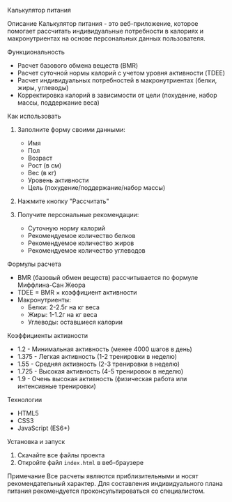 Калькулятор питания

Описание
Калькулятор питания - это веб-приложение, которое помогает рассчитать индивидуальные потребности в калориях и макронутриентах на основе персональных данных пользователя.

Функциональность
- Расчет базового обмена веществ (BMR)
- Расчет суточной нормы калорий с учетом уровня активности (TDEE)
- Расчет индивидуальных потребностей в макронутриентах (белки, жиры, углеводы)
- Корректировка калорий в зависимости от цели (похудение, набор массы, поддержание веса)

Как использовать
1. Заполните форму своими данными:
   - Имя
   - Пол
   - Возраст
   - Рост (в см)
   - Вес (в кг)
   - Уровень активности
   - Цель (похудение/поддержание/набор массы)

2. Нажмите кнопку "Рассчитать"

3. Получите персональные рекомендации:
   - Суточную норму калорий
   - Рекомендуемое количество белков
   - Рекомендуемое количество жиров
   - Рекомендуемое количество углеводов

Формулы расчета
- BMR (базовый обмен веществ) рассчитывается по формуле Миффлина-Сан Жеора
- TDEE = BMR × коэффициент активности
- Макронутриенты:
  - Белки: 2-2.5г на кг веса
  - Жиры: 1-1.2г на кг веса
  - Углеводы: оставшиеся калории

Коэффициенты активности
- 1.2 - Минимальная активность (менее 4000 шагов в день)
- 1.375 - Легкая активность (1-2 тренировки в неделю)
- 1.55 - Средняя активность (2-3 тренировки в неделю)
- 1.725 - Высокая активность (4-5 тренировок в неделю)
- 1.9 - Очень высокая активность (физическая работа или интенсивные тренировки)

Технологии
- HTML5
- CSS3
- JavaScript (ES6+)

Установка и запуск
1. Скачайте все файлы проекта
2. Откройте файл `index.html` в веб-браузере

Примечание
Все расчеты являются приблизительными и носят рекомендательный характер. Для составления индивидуального плана питания рекомендуется проконсультироваться со специалистом.